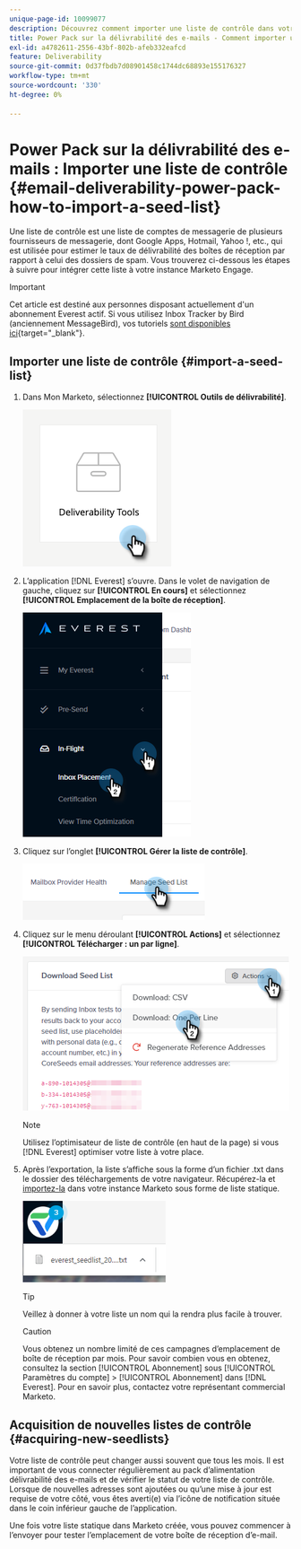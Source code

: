 ```yaml
---
unique-page-id: 10099077
description: Découvrez comment importer une liste de contrôle dans votre instance Marketo Engage.
title: Power Pack sur la délivrabilité des e-mails - Comment importer une liste de contrôle
exl-id: a4782611-2556-43bf-802b-afeb332eafcd
feature: Deliverability
source-git-commit: 0d37fbdb7d08901458c1744dc68893e155176327
workflow-type: tm+mt
source-wordcount: '330'
ht-degree: 0%

---
```


# Power Pack sur la délivrabilité des e-mails : Importer une liste de contrôle {#email-deliverability-power-pack-how-to-import-a-seed-list}

Une liste de contrôle est une liste de comptes de messagerie de plusieurs fournisseurs de messagerie, dont Google Apps, Hotmail, Yahoo !, etc., qui est utilisée pour estimer le taux de délivrabilité des boîtes de réception par rapport à celui des dossiers de spam. Vous trouverez ci-dessous les étapes à suivre pour intégrer cette liste à votre instance Marketo Engage.

>[!IMPORTANT]
>
>Cet article est destiné aux personnes disposant actuellement d&#39;un abonnement Everest actif. Si vous utilisez Inbox Tracker by Bird (anciennement MessageBird), vos tutoriels [sont disponibles ici](/help/marketo/product-docs/email-marketing/deliverability/inbox-tracker/inbox-tracker-tutorials.md){target="_blank"}.

## Importer une liste de contrôle {#import-a-seed-list}

1. Dans Mon Marketo, sélectionnez **[!UICONTROL Outils de délivrabilité]**.

   ![](assets/email-deliverability-power-pack-1.png)

1. L’application [!DNL Everest] s’ouvre. Dans le volet de navigation de gauche, cliquez sur **[!UICONTROL En cours]** et sélectionnez **[!UICONTROL Emplacement de la boîte de réception]**.

   ![](assets/email-deliverability-power-pack-2.png)

1. Cliquez sur l’onglet **[!UICONTROL Gérer la liste de contrôle]**.

   ![](assets/email-deliverability-power-pack-3.png)

1. Cliquez sur le menu déroulant **[!UICONTROL Actions]** et sélectionnez **[!UICONTROL Télécharger : un par ligne]**.

   ![](assets/email-deliverability-power-pack-4.png)

   >[!NOTE]
   >
   >Utilisez l’optimisateur de liste de contrôle (en haut de la page) si vous [!DNL Everest] optimiser votre liste à votre place.

1. Après l’exportation, la liste s’affiche sous la forme d’un fichier .txt dans le dossier des téléchargements de votre navigateur. Récupérez-la et [importez-la](/help/marketo/getting-started/quick-wins/import-a-list-of-people.md) dans votre instance Marketo sous forme de liste statique.

   ![](assets/email-deliverability-power-pack-5.png)

   >[!TIP]
   >
   >Veillez à donner à votre liste un nom qui la rendra plus facile à trouver.

   >[!CAUTION]
   >
   >Vous obtenez un nombre limité de ces campagnes d’emplacement de boîte de réception par mois. Pour savoir combien vous en obtenez, consultez la section [!UICONTROL Abonnement] sous [!UICONTROL Paramètres du compte] > [!UICONTROL Abonnement] dans [!DNL Everest]. Pour en savoir plus, contactez votre représentant commercial Marketo.

## Acquisition de nouvelles listes de contrôle {#acquiring-new-seedlists}

Votre liste de contrôle peut changer aussi souvent que tous les mois. Il est important de vous connecter régulièrement au pack d’alimentation délivrabilité des e-mails et de vérifier le statut de votre liste de contrôle. Lorsque de nouvelles adresses sont ajoutées ou qu’une mise à jour est requise de votre côté, vous êtes averti(e) via l’icône de notification située dans le coin inférieur gauche de l’application.

Une fois votre liste statique dans Marketo créée, vous pouvez commencer à l’envoyer pour tester l’emplacement de votre boîte de réception d’e-mail.
